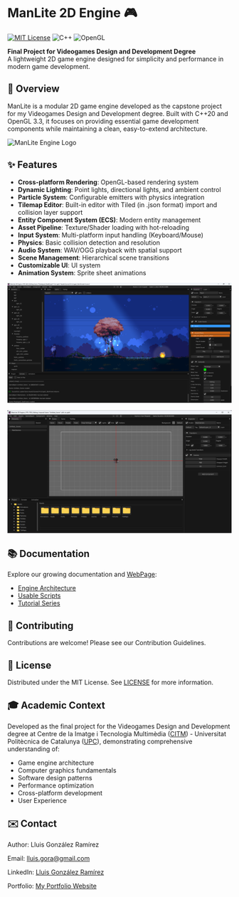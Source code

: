 # ManLite 2D Engine 🎮

[![MIT License](https://img.shields.io/badge/License-MIT-green.svg)](https://choosealicense.com/licenses/mit/)
![C++](https://img.shields.io/badge/C++-20-blue.svg)
![OpenGL](https://img.shields.io/badge/OpenGL-3.3-orange.svg)

**Final Project for Videogames Design and Development Degree**  
A lightweight 2D game engine designed for simplicity and performance in modern game development.

## 📖 Overview
ManLite is a modular 2D game engine developed as the capstone project for my Videogames Design and Development degree. Built with C++20 and OpenGL 3.3, it focuses on providing essential game development components while maintaining a clean, easy-to-extend architecture.

<img src="https://i.imgur.com/5lIzIjW.png" width="200" alt="ManLite Engine Logo">

## ✨ Features
- **Cross-platform Rendering**: OpenGL-based rendering system
- **Dynamic Lighting**: Point lights, directional lights, and ambient control
- **Particle System**: Configurable emitters with physics integration
- **Tilemap Editor**: Built-in editor with Tiled (in .json format) import and collision layer support
- **Entity Component System (ECS)**: Modern entity management
- **Asset Pipeline**: Texture/Shader loading with hot-reloading
- **Input System**: Multi-platform input handling (Keyboard/Mouse)
- **Physics**: Basic collision detection and resolution
- **Audio System**: WAV/OGG playback with spatial support
- **Scene Management**: Hierarchical scene transitions
- **Customizable UI**: UI system
- **Animation System**: Sprite sheet animations

![ManLiteScreenshot1](https://raw.githubusercontent.com/punto16/MyPortfolio/refs/heads/main/docs/images/ManLite/ManLite.png)


![ManLiteScreenshot2](https://raw.githubusercontent.com/punto16/MyPortfolio/refs/heads/main/docs/images/ManLite/ManLite2.png)


## 📚 Documentation
Explore our growing documentation and [WebPage](https://punto16.github.io/MyPortfolio/manlite.html):
- [Engine Architecture](https://punto16.github.io/MyPortfolio/manlite_architecture.html)
- [Usable Scripts](https://punto16.github.io/MyPortfolio/manlite_scripts.html)
- [Tutorial Series](https://www.youtube.com/watch?v=vHi_n5ZdBuM)

## 🤝 Contributing
Contributions are welcome! Please see our Contribution Guidelines.

## 📜 License
Distributed under the MIT License. See [LICENSE](https://github.com/punto16/ManLite-2DEngine/blob/main/LICENSE) for more information.

## 🎓 Academic Context
Developed as the final project for the Videogames Design and Development degree at Centre de la Imatge i Tecnologia Multimèdia ([CITM](https://www.citm.upc.edu/)) - Universitat Politècnica de Catalunya ([UPC](https://www.upc.edu/ca)), demonstrating comprehensive understanding of:

- Game engine architecture
- Computer graphics fundamentals
- Software design patterns
- Performance optimization
- Cross-platform development
- User Experience

## ✉️ Contact
Author: Lluis González Ramírez

Email: lluis.gora@gmail.com

LinkedIn: [Lluis González Ramírez](https://www.linkedin.com/in/lluis-gonzalez-ramirez/)

Portfolio: [My Portfolio Website](https://punto16.github.io/MyPortfolio/)
